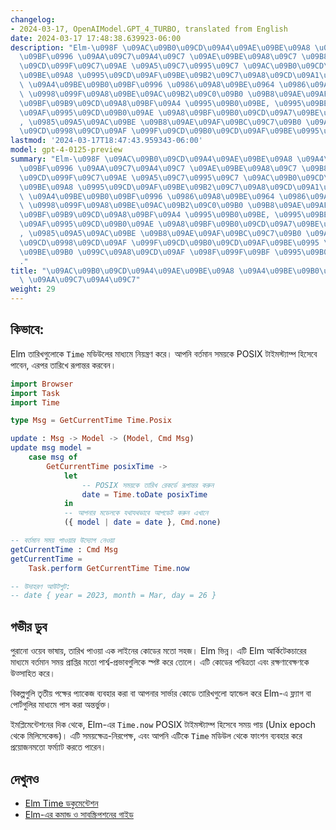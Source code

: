 ```yaml
---
changelog:
- 2024-03-17, OpenAIModel.GPT_4_TURBO, translated from English
date: 2024-03-17 17:48:38.639923-06:00
description: "Elm-\u098F \u09AC\u09B0\u09CD\u09A4\u09AE\u09BE\u09A8 \u09A4\u09BE\u09B0\
  \u09BF\u0996 \u09AA\u09C7\u09A4\u09C7 \u09AE\u09BE\u09A8\u09C7 \u09B8\u09BF\u09B8\
  \u09CD\u099F\u09C7\u09AE \u09A5\u09C7\u0995\u09C7 \u09AC\u09B0\u09CD\u09A4\u09AE\
  \u09BE\u09A8 \u0995\u09CD\u09AF\u09BE\u09B2\u09C7\u09A8\u09CD\u09A1\u09BE\u09B0\
  \ \u09A4\u09BE\u09B0\u09BF\u0996 \u0986\u09A8\u09BE\u0964 \u0986\u09AE\u09B0\u09BE\
  \ \u0998\u099F\u09A8\u09BE\u09AC\u09B2\u09C0\u09B0 \u09B8\u09AE\u09AF\u09BC \u099A\
  \u09BF\u09B9\u09CD\u09A8\u09BF\u09A4 \u0995\u09B0\u09BE, \u0995\u09BE\u09B0\u09CD\
  \u09AF\u0995\u09CD\u09B0\u09AE \u09A8\u09BF\u09B0\u09CD\u09A7\u09BE\u09B0\u09A3\
  , \u0985\u09A5\u09AC\u09BE \u09B8\u09AE\u09AF\u09BC\u09C7\u09B0 \u09A6\u09C8\u09B0\
  \u09CD\u0998\u09CD\u09AF \u099F\u09CD\u09B0\u09CD\u09AF\u09BE\u0995\u2026"
lastmod: '2024-03-17T18:47:43.959343-06:00'
model: gpt-4-0125-preview
summary: "Elm-\u098F \u09AC\u09B0\u09CD\u09A4\u09AE\u09BE\u09A8 \u09A4\u09BE\u09B0\
  \u09BF\u0996 \u09AA\u09C7\u09A4\u09C7 \u09AE\u09BE\u09A8\u09C7 \u09B8\u09BF\u09B8\
  \u09CD\u099F\u09C7\u09AE \u09A5\u09C7\u0995\u09C7 \u09AC\u09B0\u09CD\u09A4\u09AE\
  \u09BE\u09A8 \u0995\u09CD\u09AF\u09BE\u09B2\u09C7\u09A8\u09CD\u09A1\u09BE\u09B0\
  \ \u09A4\u09BE\u09B0\u09BF\u0996 \u0986\u09A8\u09BE\u0964 \u0986\u09AE\u09B0\u09BE\
  \ \u0998\u099F\u09A8\u09BE\u09AC\u09B2\u09C0\u09B0 \u09B8\u09AE\u09AF\u09BC \u099A\
  \u09BF\u09B9\u09CD\u09A8\u09BF\u09A4 \u0995\u09B0\u09BE, \u0995\u09BE\u09B0\u09CD\
  \u09AF\u0995\u09CD\u09B0\u09AE \u09A8\u09BF\u09B0\u09CD\u09A7\u09BE\u09B0\u09A3\
  , \u0985\u09A5\u09AC\u09BE \u09B8\u09AE\u09AF\u09BC\u09C7\u09B0 \u09A6\u09C8\u09B0\
  \u09CD\u0998\u09CD\u09AF \u099F\u09CD\u09B0\u09CD\u09AF\u09BE\u0995 \u0995\u09B0\
  \u09BE\u09B0 \u099C\u09A8\u09CD\u09AF \u098F\u099F\u09BF \u0995\u09B0\u09BF\u0964\
  ."
title: "\u09AC\u09B0\u09CD\u09A4\u09AE\u09BE\u09A8 \u09A4\u09BE\u09B0\u09BF\u0996\
  \ \u09AA\u09C7\u09A4\u09C7"
weight: 29
---
```


## কিভাবে:
Elm তারিখগুলোকে `Time` মডিউলের মাধ্যমে নিয়ন্ত্রণ করে। আপনি বর্তমান সময়কে POSIX টাইমস্ট্যাম্প হিসেবে পাবেন, এরপর তারিখে রূপান্তর করবেন।

```Elm
import Browser
import Task
import Time

type Msg = GetCurrentTime Time.Posix

update : Msg -> Model -> (Model, Cmd Msg)
update msg model =
    case msg of
        GetCurrentTime posixTime ->
            let
                -- POSIX সময়কে তারিখ রেকর্ডে রূপান্তর করুন
                date = Time.toDate posixTime
            in
            -- আপনার মডেলকে যথাযথভাবে আপডেট করুন এখানে
            ({ model | date = date }, Cmd.none)

-- বর্তমান সময় পাওয়ার উদ্যোগ নেওয়া
getCurrentTime : Cmd Msg
getCurrentTime =
    Task.perform GetCurrentTime Time.now

-- উদাহরণ আউটপুট:
-- date { year = 2023, month = Mar, day = 26 }
```

## গভীর ডুব
পুরানো ওয়েব ভাষায়, তারিখ পাওয়া এক লাইনের কোডের মতো সহজ। Elm ভিন্ন। এটি Elm আর্কিটেকচারের মাধ্যমে বর্তমান সময় প্রাপ্তির মতো পার্শ্ব-প্রভাবগুলিকে স্পষ্ট করে তোলে। এটি কোডের পবিত্রতা এবং রক্ষণাবেক্ষণকে উত্সাহিত করে।

বিকল্পগুলি তৃতীয় পক্ষের প্যাকেজ ব্যবহার করা বা আপনার সার্ভার কোডে তারিখগুলো হ্যান্ডেল করে Elm-এ ফ্ল্যাগ বা পোর্টগুলির মাধ্যমে পাস করা অন্তর্ভুক্ত।

ইমপ্লিমেন্টেশনের দিক থেকে, Elm-এর `Time.now` POSIX টাইমস্ট্যাম্প হিসেবে সময় পায় (Unix epoch থেকে মিলিসেকেন্ড)। এটি সময়ক্ষেত্র-নিরপেক্ষ, এবং আপনি এটিকে `Time` মডিউল থেকে ফাংশন ব্যবহার করে প্রয়োজনমতো ফর্ম্যাট করতে পারেন।

## দেখুনও
- [Elm Time ডকুমেন্টেশন](https://package.elm-lang.org/packages/elm/time/latest/)
- [Elm-এর কমান্ড ও সাবস্ক্রিপশনের গাইড](https://guide.elm-lang.org/effects/)
